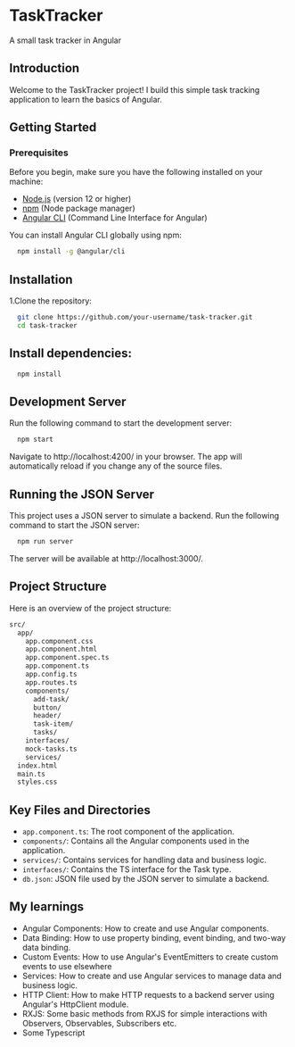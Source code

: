 # TaskTracker

A small task tracker in Angular

## Introduction

Welcome to the TaskTracker project! I build this simple task tracking application to learn the basics of Angular.

## Getting Started

### Prerequisites

Before you begin, make sure you have the following installed on your machine:

- [Node.js](https://nodejs.org/) (version 12 or higher)
- [npm](https://www.npmjs.com/) (Node package manager)
- [Angular CLI](https://angular.io/cli) (Command Line Interface for Angular)

You can install Angular CLI globally using npm:

```bash
  npm install -g @angular/cli
```

## Installation

1.Clone the repository:

```bash
  git clone https://github.com/your-username/task-tracker.git
  cd task-tracker
```

## Install dependencies:

```bash
  npm install
```

## Development Server

Run the following command to start the development server:

```bash
  npm start
```

Navigate to http://localhost:4200/ in your browser. The app will automatically reload if you change any of the source files.

## Running the JSON Server

This project uses a JSON server to simulate a backend. Run the following command to start the JSON server:

```bash
  npm run server
```

The server will be available at http://localhost:3000/.

## Project Structure
Here is an overview of the project structure:

```markdown
src/
  app/
    app.component.css
    app.component.html
    app.component.spec.ts
    app.component.ts
    app.config.ts
    app.routes.ts
    components/
      add-task/
      button/
      header/
      task-item/
      tasks/
    interfaces/
    mock-tasks.ts
    services/
  index.html
  main.ts
  styles.css
```

## Key Files and Directories
- `app.component.ts`: The root component of the application.
- `components/`: Contains all the Angular components used in the application.
- `services/`: Contains services for handling data and business logic.
- `interfaces/`: Contains the TS interface for the Task type.
- `db.json`: JSON file used by the JSON server to simulate a backend.

## My learnings

- Angular Components: How to create and use Angular components.
- Data Binding: How to use property binding, event binding, and two-way data binding.
- Custom Events: How to use Angular's EventEmitters to create custom events to use elsewhere
- Services: How to create and use Angular services to manage data and business logic.
- HTTP Client: How to make HTTP requests to a backend server using Angular's HttpClient module.
- RXJS: Some basic methods from RXJS for simple interactions with Observers, Observables, Subscribers etc.
- Some Typescript
